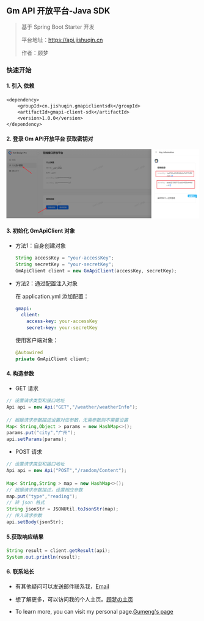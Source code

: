 ## Gm API 开放平台-Java SDK

> 基于 Spring Boot Starter 开发
>
> 平台地址：https://api.jishuqin.cn
>
> 作者：顾梦

### 快速开始

#### 1. 引入 依赖

```
<dependency>
    <groupId>cn.jishuqin.gmapiclientsdk</groupId>
    <artifactId>gmapi-client-sdk</artifactId>
    <version>1.0.0</version>
</dependency>
```

#### 2. 登录 Gm API开放平台 获取密钥对

![](describe.png)

#### 3. 初始化 GmApiClient 对象

- 方法1：自身创建对象

  ```java
  String accessKey = "your-accessKey";
  String secretKey = "your-secretKey";
  GmApiClient client = new GmApiClient(accessKey, secretKey);
  ```

- 方法2：通过配置注入对象

  在 application.yml 添加配置：

  ```yaml
  gmapi:
    client:
      access-key: your-accessKey
      secret-key: your-secretKey
  ```

  使用客户端对象：

  ```java
  @Autowired
  private GmApiClient client;
  ```

#### 4. 构造参数

- GET 请求

```java
// 设置请求类型和接口地址
Api api = new Api("GET","/weather/weatherInfo");

// 根据请求参数描述设置对应参数，无需参数则不需要设置
Map< String,Object > params = new HashMap<>();
params.put("city","广州");
api.setParams(params);
```

- POST 请求

```java
// 设置请求类型和接口地址
Api api = new Api("POST","/random/Content");

Map< String,String > map = new HashMap<>();
// 根据请求参数描述，设置相应参数
map.put("type","reading");
// 转 json 格式
String jsonStr = JSONUtil.toJsonStr(map);
// 传入请求参数
api.setBody(jsonStr);
```

#### 5.获取响应结果

```java
String result = client.getResult(api);
System.out.println(result);
```

#### 6. 联系站长

- 有其他疑问可以发送邮件联系我，[Email](mailto:374943980@qq.com)

- 想了解更多，可以访问我的个人主页。[顾梦の主页](https://www.jishuqin.cn/)
- To learn more, you can visit my personal page.[Gumeng's page](https://www.jishuqin.cn/)
